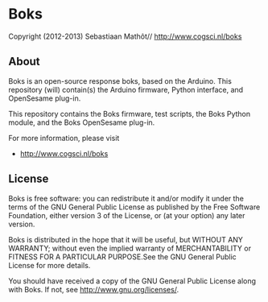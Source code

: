 Boks
====

Copyright (2012-2013) Sebastiaan Mathôt//
http://www.cogsci.nl/boks

About
-----

Boks is an open-source response boks, based on the Arduino. This repository (will) contain(s) the Arduino firmware, Python interface, and OpenSesame plug-in.

This repository contains the Boks firmware, test scripts, the Boks Python module, and the Boks OpenSesame plug-in.

For more information, please visit

- <http://www.cogsci.nl/boks>

License
-------

Boks is free software: you can redistribute it and/or modify it under the terms of the GNU General Public License as published by
the Free Software Foundation, either version 3 of the License, or (at your option) any later version.

Boks is distributed in the hope that it will be useful, but WITHOUT ANY WARRANTY; without even the implied warranty of MERCHANTABILITY or FITNESS FOR A PARTICULAR PURPOSE.See the GNU General Public License for more details.

You should have received a copy of the GNU General Public License along with Boks. If not, see <http://www.gnu.org/licenses/>.
